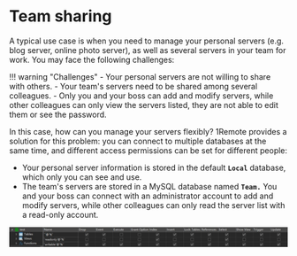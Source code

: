 # Team sharing

A typical use case is when you need to manage your personal servers (e.g. blog server, online photo server), as well as several servers in your team for work. You may face the following challenges:

!!! warning "Challenges"
        - Your personal servers are not willing to share with others.
        - Your team's servers need to be shared among several colleagues.
        - Only you and your boss can add and modify servers, while other colleagues can only view the servers listed, they are not able to edit them or see the password.

In this case, how can you manage your servers flexibly? 1Remote provides a solution for this problem: you can connect to multiple databases at the same time, and different access permissions can be set for different people:

- Your personal server information is stored in the default **`Local`** database, which only you can see and use.
- The team's servers are stored in a MySQL database named **`Team.`** You and your boss can connect with an administrator account to add and modify servers, while other colleagues can only read the server list with a read-only account.

![create accounts](img/team-sharing-create-account.jpg)